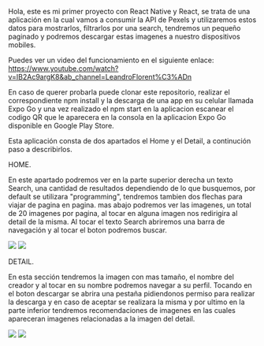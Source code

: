 Hola, este es mi primer proyecto con React Native y React, se trata de una aplicación en la cual vamos a consumir la API de Pexels y utilizaremos estos datos para mostrarlos, filtrarlos por una search, tendremos un pequeño paginado y podremos descargar estas imagenes a nuestro dispositivos mobiles.

Puedes ver un video del funcionamiento en el siguiente enlace: https://www.youtube.com/watch?v=IB2Ac9argK8&ab_channel=LeandroFlorent%C3%ADn

En caso de querer probarla puede clonar este repositorio, realizar el correspondiente npm install y la descarga de una app en su celular llamada Expo Go y una vez realizado el npm start en la aplicacion escanear el codigo QR que le aparecera en la consola en la aplicacion Expo Go disponible en Google Play Store.

Esta aplicación consta de dos apartados el Home y el Detail, a continución paso a describirlos.

HOME.

En este apartado podremos ver en la parte superior derecha un texto Search, una cantidad de resultados dependiendo de lo que busquemos, por default se utilizara "programming", tendremos tambien dos flechas para viajar de pagina en pagina.
mas abajo podremos ver las imagenes, un total de 20 imagenes por pagina, al tocar en alguna imagen nos redirigira al detail de la misma.
Al tocar el texto Search abriremos una barra de navegación y al tocar el boton podremos buscar.

<img src='https://firebasestorage.googleapis.com/v0/b/pagina-lg-simulacion.appspot.com/o/home.jpeg?alt=media&token=1fb034a9-9f67-4873-a5b3-ff6c7d65d9c9' />
<img src='https://firebasestorage.googleapis.com/v0/b/pagina-lg-simulacion.appspot.com/o/homebuscar.jpeg?alt=media&token=c255b412-f4b5-4f90-86e5-5181fdc6d2ad'/>

DETAIL.

En esta sección tendremos la imagen con mas tamaño, el nombre del creador y al tocar en su nombre podremos navegar a su perfil.
Tocando en el boton descargar se abrira una pestaña pidiendonos permiso para realizar la descarga y en caso de aceptar se realizara la misma y por ultimo en la parte inferior tendremos recomendaciones de imagenes en las cuales apareceran imagenes relacionadas a la imagen del detail.

<img src='https://firebasestorage.googleapis.com/v0/b/pagina-lg-simulacion.appspot.com/o/detalle.jpeg?alt=media&token=7f26575f-2dff-4361-b5cd-db9f8ff29f93'/>
<img src='https://firebasestorage.googleapis.com/v0/b/pagina-lg-simulacion.appspot.com/o/descarga.jpeg?alt=media&token=d4d69017-978e-4470-94b7-06a4744cd9a8'/>

